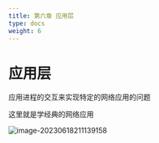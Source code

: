```yaml
---
title: 第六章 应用层
type: docs
weight: 6
---
```


# 应用层

应用进程的交互来实现特定的网络应用的问题

这里就是学经典的网络应用

![image-20230618211139158](https://cdn.jsdelivr.net/gh/zvictorliu/typoraPics@main/img/image-20230618211139158.png)